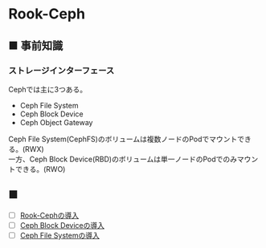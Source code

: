 # Rook-Ceph
## ■ 事前知識
### ストレージインターフェース
Cephでは主に3つある。
- Ceph File System
- Ceph Block Device
- Ceph Object Gateway

Ceph File System(CephFS)のボリュームは複数ノードのPodでマウントできる。(RWX)  
一方、Ceph Block Device(RBD)のボリュームは単一ノードのPodでのみマウントできる。(RWO)

## ■ 
- [ ] [Rook-Cephの導入](deploy_rook-ceph)
- [ ] [Ceph Block Deviceの導入](deploy_rbd)
- [ ] [Ceph File Systemの導入]()
